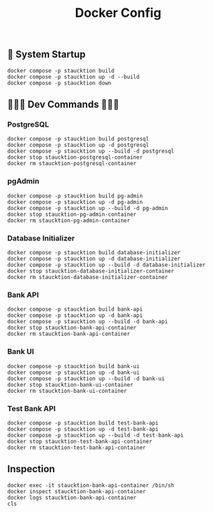 <h1 id="top" align="center">Docker Config</h1>

<br/>

<h2 id="system-startup">🚀 System Startup</h2>

```
docker compose -p staucktion build
docker compose -p staucktion up -d --build
docker compose -p staucktion down
```

## 🚀🚀🚀 Dev Commands 🚀🚀🚀

### PostgreSQL

```
docker compose -p staucktion build postgresql
docker compose -p staucktion up -d postgresql
docker compose -p staucktion up --build -d postgresql
docker stop staucktion-postgresql-container
docker rm staucktion-postgresql-container
```

### pgAdmin

```
docker compose -p staucktion build pg-admin
docker compose -p staucktion up -d pg-admin
docker compose -p staucktion up --build -d pg-admin
docker stop staucktion-pg-admin-container
docker rm staucktion-pg-admin-container
```

### Database Initializer

```
docker compose -p staucktion build database-initializer
docker compose -p staucktion up -d database-initializer
docker compose -p staucktion up --build -d database-initializer
docker stop staucktion-database-initializer-container
docker rm staucktion-database-initializer-container
```

### Bank API

```
docker compose -p staucktion build bank-api
docker compose -p staucktion up -d bank-api
docker compose -p staucktion up --build -d bank-api
docker stop staucktion-bank-api-container
docker rm staucktion-bank-api-container
```

### Bank UI

```
docker compose -p staucktion build bank-ui
docker compose -p staucktion up -d bank-ui
docker compose -p staucktion up --build -d bank-ui
docker stop staucktion-bank-ui-container
docker rm staucktion-bank-ui-container
```

### Test Bank API

```
docker compose -p staucktion build test-bank-api
docker compose -p staucktion up -d test-bank-api
docker compose -p staucktion up --build -d test-bank-api
docker stop staucktion-test-bank-api-container
docker rm staucktion-test-bank-api-container
```

## Inspection

```
docker exec -it staucktion-bank-api-container /bin/sh
docker inspect staucktion-bank-api-container
docker logs staucktion-bank-api-container
cls
```
